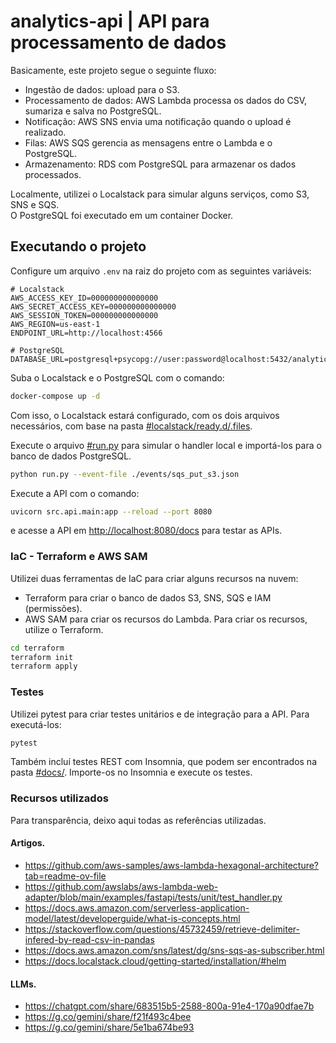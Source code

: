 # analytics-api | API para processamento de dados

Basicamente, este projeto segue o seguinte fluxo:
 - Ingestão de dados: upload para o S3.
 - Processamento de dados: AWS Lambda processa os dados do CSV, sumariza e salva no PostgreSQL.
 - Notificação: AWS SNS envia uma notificação quando o upload é realizado.
 - Filas: AWS SQS gerencia as mensagens entre o Lambda e o PostgreSQL.
 - Armazenamento: RDS com PostgreSQL para armazenar os dados processados.

Localmente, utilizei o Localstack para simular alguns serviços, como S3, SNS e SQS.  
O PostgreSQL foi executado em um container Docker.

## Executando o projeto
Configure um arquivo `.env` na raiz do projeto com as seguintes variáveis:
```dotenv
# Localstack
AWS_ACCESS_KEY_ID=000000000000000
AWS_SECRET_ACCESS_KEY=000000000000000
AWS_SESSION_TOKEN=000000000000000
AWS_REGION=us-east-1
ENDPOINT_URL=http://localhost:4566

# PostgreSQL
DATABASE_URL=postgresql+psycopg://user:password@localhost:5432/analytics
```
Suba o Localstack e o PostgreSQL com o comando:
```bash
docker-compose up -d
```
Com isso, o Localstack estará configurado, com os dois arquivos necessários, com base na pasta [#localstack/ready.d/.files](./localstack/ready.d/.files).

Execute o arquivo [#run.py](./run.py) para simular o handler local e importá-los para o banco de dados PostgreSQL.
```bash
python run.py --event-file ./events/sqs_put_s3.json
```

Execute a API com o comando:
```bash
uvicorn src.api.main:app --reload --port 8080
```
e acesse a API em [http://localhost:8080/docs](http://localhost:8080/docs) para testar as APIs.


### IaC - Terraform e AWS SAM
Utilizei duas ferramentas de IaC para criar alguns recursos na nuvem:
 - Terraform para criar o banco de dados S3, SNS, SQS e IAM (permissões).
 - AWS SAM para criar os recursos do Lambda.
Para criar os recursos, utilize o Terraform.
```bash
cd terraform
terraform init
terraform apply
```

### Testes
Utilizei pytest para criar testes unitários e de integração para a API.
Para executá-los:
```bash
pytest
```
Também incluí testes REST com Insomnia, que podem ser encontrados na pasta [#docs/](./docs/insomnia_rest.yaml).
Importe-os no Insomnia e execute os testes.


### Recursos utilizados
Para transparência, deixo aqui todas as referências utilizadas.
#### Artigos.
 - https://github.com/aws-samples/aws-lambda-hexagonal-architecture?tab=readme-ov-file
 - https://github.com/awslabs/aws-lambda-web-adapter/blob/main/examples/fastapi/tests/unit/test_handler.py
 - https://docs.aws.amazon.com/serverless-application-model/latest/developerguide/what-is-concepts.html
 - https://stackoverflow.com/questions/45732459/retrieve-delimiter-infered-by-read-csv-in-pandas
 - https://docs.aws.amazon.com/sns/latest/dg/sns-sqs-as-subscriber.html
 - https://docs.localstack.cloud/getting-started/installation/#helm

#### LLMs.
 - https://chatgpt.com/share/683515b5-2588-800a-91e4-170a90dfae7b
 - https://g.co/gemini/share/f21f493c4bee
 - https://g.co/gemini/share/5e1ba674be93
